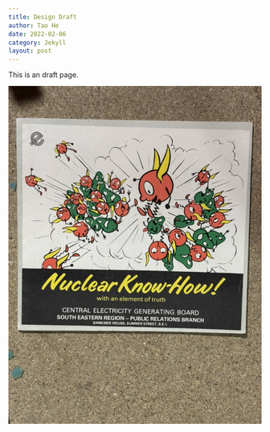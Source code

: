 ```yaml
---
title: Design Draft
author: Tao He
date: 2022-02-06
category: Jekyll
layout: post
---
```


This is an draft page.



![8104373B-4313-4D43-8872-9B1BC6A267F9_1_105_c](./assets/8104373B-4313-4D43-8872-9B1BC6A267F9_1_105_c-3972303.jpeg)
